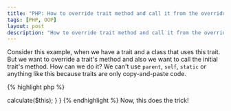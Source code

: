 ```yaml
---
title: "PHP: How to override trait method and call it from the overridden one?"
tags: [PHP, OOP]
layout: post
description: "How to override trait method and call it from the overridden one in PHP"
---
```


Consider this example, when we have a trait and a class that uses this trait. But we want to override a trait's method and also we want to call the initial trait's method. How can we do it? We can't use `parent`, `self`, `static` or anything like this because traits are only copy-and-paste code.

{% highlight php %}
<?php

trait Calculates {
    function calc($value) {
        return $v + 1;
    }
}

class Calculator {
    use Calculates {
    }

    function calc($value) {
        $v++;
        // call trait's method
    }
}
{% endhighlight %}

We can use traits conflict resolution mechanism. We can rename traits method name by using `as` keyword. We can also change it visibility to remove it from the class public interface:

{% highlight php %}
<?php

trait Calculates {
    function calc($value) {
        return $v + 1;
    }
}

class Calculator {
    use Calculates {
        calc as protected calculate;
    }

    function calc($value) {
        $v++;
        return $this->calculate($this);
    }
}
{% endhighlight %}

Now, this does the trick!